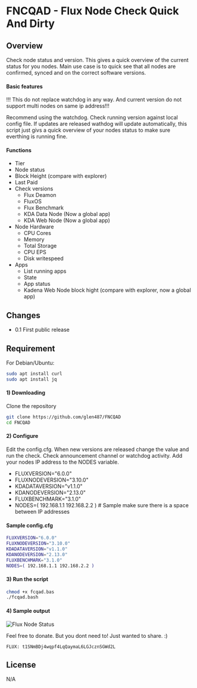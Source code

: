 # FNCQAD - Flux Node Check Quick And Dirty

## Overview
Check node status and version. This gives a quick overview of the current status for you nodes. Main use case is to quick see that all nodes are confirmed, synced and on the correct software versions. 

#### Basic features
!!! This do not replace watchdog in any way. And current version do not support multi nodes on same ip address!!!

Recommend using the watchdog.
Check running version against local config file. 
If updates are released wathdog will update automatically, this script just givs a quick overview of your nodes status to make sure everthing is running fine.


#### Functions
* Tier
* Node status
* Block Height (compare with explorer)
* Last Paid
* Check versions
  * Flux Deamon
  * FluxOS 
  * Flux Benchmark
  * KDA Data Node (Now a global app)
  * KDA Web Node (Now a global app)
* Node Hardware
  * CPU Cores
  * Memory
  * Total Storage
  * CPU EPS
  * Disk writespeed
* Apps
  * List running apps 
  * State
  * App status
  * Kadena Web Node block hight (compare with explorer, now a global app)


## Changes

* 0.1 First public release

## Requirement 

For Debian/Ubuntu:

```bash
sudo apt install curl
sudo apt install jq
```

#### 1) Downloading

Clone the repository

```bash
git clone https://github.com/glen487/FNCQAD
cd FNCQAD
```

#### 2) Configure
Edit the config.cfg.
When new versions are released change the value and run the check. 
Check announcement channel or watchdog activity.
Add your nodes IP address to the NODES variable. 

* FLUXVERSION="6.0.0"
* FLUXNODEVERSION="3.10.0"
* KDADATAVERSION="v1.1.0"
* KDANODEVERSION="2.13.0"
* FLUXBENCHMARK="3.1.0"
* NODES=( 192.168.1.1 192.168.2.2 ) # Sample make sure there is a space between IP addresses


#### Sample config.cfg

```bash
FLUXVERSION="6.0.0"
FLUXNODEVERSION="3.10.0"
KDADATAVERSION="v1.1.0"
KDANODEVERSION="2.13.0"
FLUXBENCHMARK="3.1.0"
NODES=( 192.168.1.1 192.168.2.2 )
```

#### 3) Run the script

```bash
chmod +x fcqad.bas
./fcqad.bash
```

#### 4) Sample output

![Flux Node Status](https://github.com/glen487/FNCQAD/blob/main/nodes.PNG)

Feel free to donate. But you dont need to! Just wanted to share. :)
```
FLUX: t1SNmBDj4wqpf4LqQaymaL6LGJcznSGWd2L  
```

License
-------
N/A

